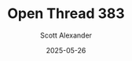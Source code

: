 ---
layout: podcast
title: "Open Thread 383"
author: Scott Alexander
description: https://www.astralcodexten.com/p/open-thread-383
date: 2025-05-26
length: 520419
duration: 130
guid: open-thread-383
---